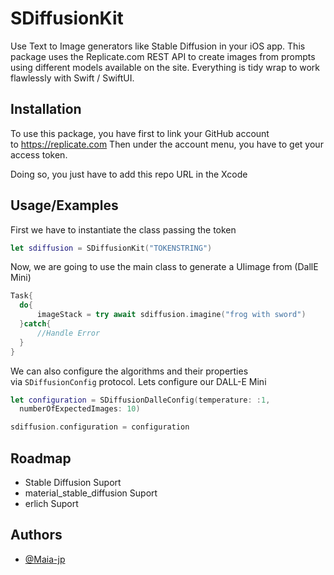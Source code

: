 
# SDiffusionKit

Use Text to Image generators like Stable Diffusion in your iOS app. This package uses the Replicate.com REST API to create images from prompts using different models available on the site. Everything is tidy wrap to work flawlessly with Swift / SwiftUI.


## Installation

To use this package, you have first to link your GitHub account to https://replicate.com
Then under the account menu, you have to get your access token.

Doing so, you just have to add this repo URL in the Xcode
    
## Usage/Examples
First we have to instantiate the class passing the token
```Swift
let sdiffusion = SDiffusionKit("TOKENSTRING")
```

Now, we are going to use the main class to generate a UIimage from (DallE Mini)
```Swift
Task{
  do{
      imageStack = try await sdiffusion.imagine("frog with sword")
  }catch{
      //Handle Error
  }
}
```

We can also configure the algorithms and their properties via `SDiffusionConfig` protocol. Lets configure our DALL-E Mini
```Swift
let configuration = SDiffusionDalleConfig(temperature: :1, 
  numberOfExpectedImages: 10)

sdiffusion.configuration = configuration
```




## Roadmap

- Stable Diffusion Suport
- material_stable_diffusion Suport
- erlich Suport


## Authors

- [@Maia-jp](https://github.com/Maia-jp)


